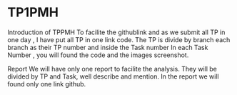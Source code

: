 # TP1PMH
Introduction of TPPMH
To facilite the githublink and as we submit all TP in one day , I have put all TP in one link code.
The TP is divide by branch each branch as their TP number and inside the Task number
In each Task Number , you will found the code and the images screenshot.

Report 
We will have only  one report to facilite the analysis.
They will be divided by TP and Task, well describe and mention. In the report we will found only one link github.

